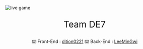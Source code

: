 ![live game](https://github.com/YDMiniProject/.github/assets/129196812/d8f3cd10-ac0c-47cb-9d59-1489178e3d8b)

<div style="text-align: center">

<p style="font-size:2em">Team DE7</p>

⌨️ Front-End : <a href="https://github.com/dition0221" target="_blank">dition0221</a>
⌨️ Back-End : <a href="https://github.com/LeeMinGwi" target="_blank">LeeMinGwi</a>

</div>
